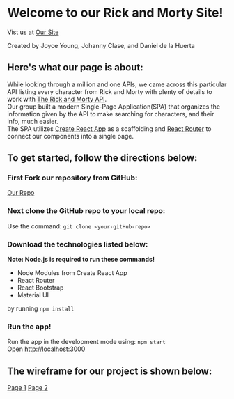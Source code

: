 # Welcome to our Rick and Morty Site!

Vist us at [Our Site](https://rick-and-morty-react-capstone.herokuapp.com/)

Created by Joyce Young, Johanny Clase, and Daniel de la Huerta

## Here's what our page is about:

While looking through a million and one APIs, we came across this particular API listing every character from Rick and Morty with plenty of details to work with [The Rick and Morty API](https://rickandmortyapi.com/).\
Our group built a modern Single-Page Application(SPA) that organizes the information given by the API to make searching for characters, and their info, much easier.\
The SPA utilizes [Create React App](https://github.com/facebook/create-react-app) as a scaffolding and [React Router](https://github.com/ReactTraining/react-router) to connect our components into a single page.

## To get started, follow the directions below:

### First Fork our repository from GitHub:

[Our Repo](https://github.com/fruityvice-react-capstone/capstone-project.git)

### Next clone the GitHub repo to your local repo:

Use the command: `git clone <your-gitHub-repo>`

### Download the technologies listed below:

**Note: Node.js is required to run these commands!**

- Node Modules from Create React App
- React Router
- React Bootstrap
- Material UI

by running `npm install`

### Run the app!

Run the app in the development mode using: `npm start`\
Open [http://localhost:3000](http://localhost:3000)

## The wireframe for our project is shown below:

[Page 1](https://github.com/fruityvice-react-capstone/capstone-project/blob/main/public/images/wireFrame1.jpg)
[Page 2](https://github.com/fruityvice-react-capstone/capstone-project/blob/main/public/images/wireFrame2.jpg)
